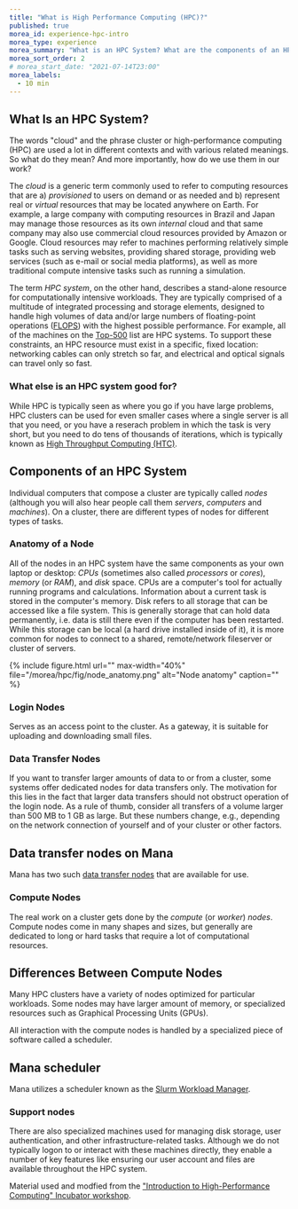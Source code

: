 ```yaml
---
title: "What is High Performance Computing (HPC)?"
published: true
morea_id: experience-hpc-intro
morea_type: experience
morea_summary: "What is an HPC System? What are the components of an HPC system?"
morea_sort_order: 2
# morea_start_date: "2021-07-14T23:00"
morea_labels:
  - 10 min
---
```


## What Is an HPC System?

The words "cloud" and the phrase cluster or high-performance computing (HPC)
are used a lot in different contexts and with various related meanings.
So what do they mean? And more importantly, how do we use them in our work?

The *cloud* is a generic term commonly used to refer to computing resources
that are a) *provisioned* to users on demand or as needed and b) represent real
or *virtual* resources that may be located anywhere on Earth. For example, a
large company with computing resources in Brazil and Japan may manage
those resources as its own *internal* cloud and that same company may also
use commercial cloud resources provided by Amazon or Google. Cloud
resources may refer to machines performing relatively simple tasks such as
serving websites, providing shared storage, providing web services (such as
e-mail or social media platforms), as well as more traditional compute
intensive tasks such as running a simulation.

The term *HPC system*, on the other hand, describes a stand-alone resource for
computationally intensive workloads. They are typically comprised of a
multitude of integrated processing and storage elements, designed to handle
high volumes of data and/or large numbers of floating-point operations
([FLOPS](https://en.wikipedia.org/wiki/FLOPS)) with the highest possible
performance. For example, all of the machines on the
[Top-500](https://www.top500.org) list are HPC systems. To support these
constraints, an HPC resource must exist in a specific, fixed location:
networking cables can only stretch so far, and electrical and optical signals
can travel only so fast.


### What else is an HPC system good for?

While HPC is typically seen as where you go if you have large problems, HPC
clusters can be used for even smaller cases where a single server is all that you need,
or you have a reserach problem in which the task is very short, but you need to do tens
of thousands of iterations, which is typically known as
[High Throughput Computing (HTC)](https://en.wikipedia.org/wiki/High-throughput_computing).



## Components of an HPC System

Individual computers that compose a cluster are typically called *nodes*
(although you will also hear people call them *servers*, *computers* and
*machines*). On a cluster, there are different types of nodes for different
types of tasks.

### Anatomy of a Node

All of the nodes in an HPC system have the same components as your own laptop
or desktop: *CPUs* (sometimes also called *processors* or *cores*), *memory*
(or *RAM*), and *disk* space. CPUs are a computer's tool for actually running
programs and calculations. Information about a current task is stored in the
computer's memory. Disk refers to all storage that can be accessed like a file
system. This is generally storage that can hold data permanently, i.e. data is
still there even if the computer has been restarted. While this storage can be
local (a hard drive installed inside of it), it is more common for nodes to
connect to a shared, remote/network fileserver or cluster of servers.

{% include figure.html url="" max-width="40%" file="/morea/hpc/fig/node_anatomy.png" alt="Node anatomy" caption="" %}

### Login Nodes

Serves as an access point to the cluster. As a gateway,
it is suitable for uploading and downloading small files.

### Data Transfer Nodes

If you want to transfer larger amounts of data to or from a cluster, some
systems offer dedicated nodes for data transfers only. The motivation for
this lies in the fact that larger data transfers should not obstruct
operation of the login node. As a rule of thumb, consider all transfers of
a volume larger than 500 MB to 1 GB as large. But these numbers change,
e.g., depending on the network connection of yourself and of your cluster
or other factors.

## Data transfer nodes on Mana

Mana has two such
[data transfer nodes](https://www.hawaii.edu/bwiki/display/HPC/Data+transfer+Questions)
that are available for use.

### Compute Nodes

The real work on a cluster gets done by the *compute* (or *worker*) *nodes*.
Compute nodes come in many shapes and sizes, but generally are dedicated to long
or hard tasks that require a lot of computational resources.

## Differences Between Compute Nodes

Many HPC clusters have a variety of nodes optimized for particular workloads.
Some nodes may have larger amount of memory, or specialized resources such as
Graphical Processing Units (GPUs).


All interaction with the compute nodes is handled by a specialized piece of
software called a scheduler.

## Mana scheduler

Mana utilizes a scheduler known as the
[Slurm Workload Manager](https://slurm.schedmd.com/overview.html).


### Support nodes

There are also specialized machines used for managing disk storage, user
authentication, and other infrastructure-related tasks. Although we do not
typically logon to or interact with these machines directly, they enable a
number of key features like ensuring our user account and files are available
throughout the HPC system.



Material used and modfied from the
["Introduction to High-Performance Computing" Incubator workshop](https://carpentries-incubator.github.io/hpc-intro/).
